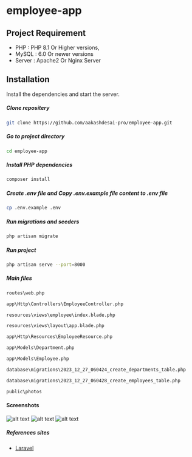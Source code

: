 # employee-app

## Project Requirement

- PHP : PHP 8.1 Or Higher versions,
- MySQL : 6.0 Or newer versions
- Server : Apache2 Or Nginx Server

## Installation

Install the dependencies and start the server.

##### Clone repositery

```sh
git clone https://github.com/aakashdesai-pro/employee-app.git
```

##### Go to project directory
```sh
cd employee-app
```

##### Install PHP dependencies
```sh
composer install
```

##### Create .env file and Copy .env.example file content to .env file
```sh
cp .env.example .env
```

##### Run migrations and seeders
```sh
php artisan migrate
```

##### Run project
```sh
php artisan serve --port=8000
```

##### Main files
```sh
routes\web.php
```

```sh
app\Http\Controllers\EmployeeController.php
```

```sh
resources\views\employee\index.blade.php
```

```sh
resources\views\layout\app.blade.php
```

```sh
app\Http\Resources\EmployeeResource.php
```

```sh
app\Models\Department.php
```

```sh
app\Models\Employee.php
```

```sh
database\migrations\2023_12_27_060424_create_departments_table.php
```

```sh
database\migrations\2023_12_27_060428_create_employees_table.php
```

```sh
public\photos
```

#### Screenshots
![alt text](https://i.ibb.co/ryR3kzz/Screenshot-2023-12-28-133554.png)
![alt text](https://i.ibb.co/XC8VNvT/Screenshot-2023-12-28-133922.png)
![alt text](https://i.ibb.co/RQRRHSL/Screenshot-2023-12-28-134001.png)

##### References sites
- [Laravel](https://laravel.com/docs/10.x)